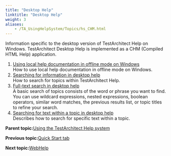```yaml
--- 
title: "Desktop Help"
linktitle: "Desktop Help"
weight: 3
aliases: 
    - /TA_UsingHelpSystem/Topics/hs_CHM.html
---
```


Information specific to the desktop version of TestArchitect Help on Windows. TestArchitect Desktop Help is implemented as a CHM \(Compiled HTML Help\) application.

1.  [Using local help documentation in offline mode on Windows](/TA_UsingHelpSystem/Topics/hs_local_help_Windows.html)  
How to use local help documentation in offline mode on Windows.
2.  [Searching for information in desktop help](/TA_UsingHelpSystem/Topics/hs_CHM_search.html)  
How to search for topics within TestArchitect Help.
3.  [Full-text search in desktop help](/TA_UsingHelpSystem/Topics/hs_CHM_full_text_search.html)  
A basic search of topics consists of the word or phrase you want to find. You can use wildcard expressions, nested expressions, boolean operators, similar word matches, the previous results list, or topic titles to refine your search.
4.  [Searching for text within a topic in desktop help](/TA_UsingHelpSystem/Topics/hs_CHM_search_text.html)  
Describes how to search for specific text within a topic.

**Parent topic:**[Using the TestArchitect Help system](/TA_UsingHelpSystem/Topics/hs_using_help_system.html)

**Previous topic:**[Quick Start tab](/TA_Help/Topics/Quick_start.html)

**Next topic:**[WebHelp](/TA_UsingHelpSystem/Topics/hs_WebHelp.html)

